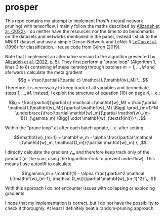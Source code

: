 # prosper

This repo contains my attempt to implement ProsPr (neural network pruning) with tensorflow. I mainly follow the maths described by [Alizadeh et al. (2022)](https://arxiv.org/pdf/2202.08132.pdf). I do neither have the resources nor the time to do benchmarks on the datasets and networks mentioned in the paper, instead I stick to the MNIST dataset and use a simple Dense-Network and LeNet-5 [LeCun et al. (1998)](http://yann.lecun.com/exdb/publis/pdf/lecun-01a.pdf) for classification. I reuse code from [Géron (2019)](https://www.oreilly.com/library/view/hands-on-machine-learning/9781492032632/).

Note that I implement an alternative version to the algorithm presented by [Alizadeh et al. (2022, p. 5)](https://arxiv.org/pdf/2202.08132.pdf). They first perform a "prune loop" (Algorithm 1, lines 3 to 8) containing $M$ steps iterating through batches $m=1,...,M$ and aferwards calculate the meta gradient $$g = \frac{\partial}{\partial c} \mathcal L(\mathbf{w}_M) \, .$$
Therefore it is necessairy to keep track of all variables and itermediate steps $1,..., M$. Instead, I exploit the structure of equation (10) on page 4, i. e.: 
```math
g = \frac{\partial}{\partial c} \mathcal L(\mathbf{w}_M) = \frac{\partial \mathcal L(\mathbf{w}_M)}{\partial \mathbf{w}_M} \Bigg[ \prod_{m=1}^M \underbrace{\frac{\partial \mathbf{w}_m}{\partial \mathbf{w}_{m-1}}}_{\gamma_m} \Bigg] \cdot \mathbf{w}_{\textsf{init}} \, .
```
Within the "prune loop" at after each batch update, i. e. after setting 
```math
\mathbf{w}_{m+1} = \mathbf w_m - \alpha \frac{\partial \mathcal L(\mathbf{w}_m, \mathcal D_m)}{\partial \mathbf{w}_m} \, ,
```
I directly calculate the gradient $\gamma_m$ and therefore keep track only of the product (or the sum, using the logarithm-trick to prevent underflow). This means I use autodiff to calculate 
```math
\gamma_m = \mathbf{1} - \alpha \frac{\partial^2 \mathcal L(\mathbf{w}_{m-1}, \mathcal D_m)}{\partial \mathbf{w}_{m-1}^2} \, .
```
With this approach I do not encounter issues with collapsing or exploding gradients.

I hope that my implementation is correct, but I do not have the possibility to check it thoroughly. At least I definitely beat a random-pruning approach.
